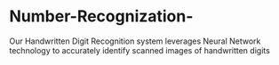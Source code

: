 # Number-Recognization-
 Our Handwritten Digit Recognition system leverages Neural Network technology to accurately identify scanned images of handwritten digits
